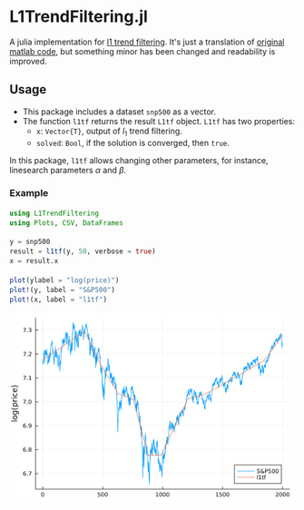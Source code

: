 # L1TrendFiltering.jl

A julia implementation for [l1 trend filtering](https://web.stanford.edu/~gorin/papers/l1_trend_filter.pdf). It's just a translation of [original matlab code](https://web.stanford.edu/~boyd/l1_tf/), but something minor has been changed and readability is improved.

## Usage

 - This package includes a dataset `snp500` as a vector.
 - The function `l1tf` returns the result `L1tf` object. `L1tf` has two properties:
   - `x`: `Vector{T}`, output of $l_{1}$ trend filtering.
   - `solved`: `Bool`, if the solution is converged, then `true`.

In this package, `l1tf` allows changing other parameters, for instance, linesearch parameters $\alpha$ and $\beta$.

### Example

```julia
using L1TrendFiltering
using Plots, CSV, DataFrames

y = snp500
result = l1tf(y, 50, verbose = true)
x = result.x

plot(ylabel = "log(price)")
plot!(y, label = "S&P500")
plot!(x, label = "l1tf")
```

![snp](test/snp500.png)
